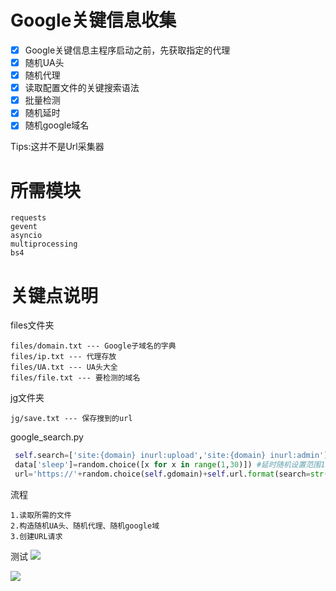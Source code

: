 # Google关键信息收集
- [x] Google关键信息主程序启动之前，先获取指定的代理
- [x] 随机UA头
- [x] 随机代理
- [x] 读取配置文件的关键搜索语法
- [x] 批量检测
- [x] 随机延时
- [x] 随机google域名

Tips:这并不是Url采集器
# 所需模块
```text
requests
gevent
asyncio
multiprocessing
bs4
```

# 关键点说明
files文件夹
```text
files/domain.txt --- Google子域名的字典
files/ip.txt --- 代理存放
files/UA.txt --- UA头大全
files/file.txt --- 要检测的域名
```

jg文件夹
```text
jg/save.txt --- 保存搜到的url
```

google_search.py
```python
 self.search=['site:{domain} inurl:upload','site:{domain} inurl:admin'] #搜索语法定义，24行，这里的domain后面是对应file.txt里的域
 data['sleep']=random.choice([x for x in range(1,30)]) #延时随机设置范围1-30秒
 url='https://'+random.choice(self.gdomain)+self.url.format(search=str(y).format(domain=z['domain'])) #构造最后请求的url
```

流程
```text
1.读取所需的文件
2.构造随机UA头、随机代理、随机google域
3.创建URL请求
```

测试
![](https://s2.ax1x.com/2019/11/09/MmaJZ6.png)

![](https://s2.ax1x.com/2019/11/09/MmayeP.png)